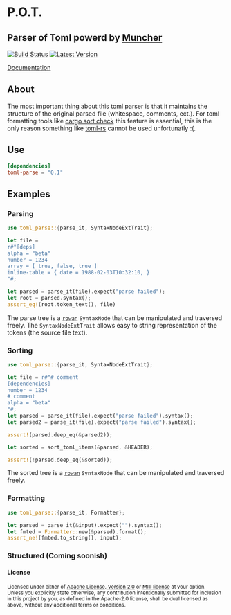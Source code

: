 # P.O.T.
## Parser of Toml powerd by  [Muncher](https://github.com/DevinR528/muncher)

[![Build Status](https://travis-ci.com/DevinR528/toml-parse.svg?branch=master)](https://travis-ci.com/DevinR528/toml-parse)
[![Latest Version](https://img.shields.io/crates/v/par-trie.svg)](https://crates.io/crates/toml-parse)

[Documentation](https://docs.rs/toml-parse)

## About
The most important thing about this toml parser is that it maintains the structure of the original parsed file (whitespace, comments, ect.). For toml formatting tools like [cargo sort check](https://github.com/DevinR528/cargo-sort-ck) this feature is essential, this is the only reason something like [toml-rs](https://github.com/alexcrichton/toml-rs/tree/0.4.6) cannot be used unfortunatly :(. 

## Use
```toml
[dependencies]
toml-parse = "0.1"
```

## Examples

### Parsing
```rust
use toml_parse::{parse_it, SyntaxNodeExtTrait};

let file = 
r#"[deps]
alpha = "beta"
number = 1234
array = [ true, false, true ]
inline-table = { date = 1988-02-03T10:32:10, }
"#;

let parsed = parse_it(file).expect("parse failed");
let root = parsed.syntax();
assert_eq!(root.token_text(), file)
```
The parse tree is a [`rowan`](https://docs.rs/rowan/0.9.1/rowan/) `SyntaxNode` that can be manipulated and traversed freely.
The `SyntaxNodeExtTrait` allows easy to string representation of the tokens (the source file text).
### Sorting
```rust
use toml_parse::{parse_it, SyntaxNodeExtTrait};

let file = r#"# comment
[dependencies]
number = 1234
# comment
alpha = "beta"
"#;
let parsed = parse_it(file).expect("parse failed").syntax();
let parsed2 = parse_it(file).expect("parse failed").syntax();

assert!(parsed.deep_eq(&parsed2));

let sorted = sort_toml_items(&parsed, &HEADER);

assert!(!parsed.deep_eq(&sorted));
```
The sorted tree is a [`rowan`](https://docs.rs/rowan/0.9.1/rowan/) `SyntaxNode` that can be manipulated and traversed freely.


### Formatting
```rust
use toml_parse::{parse_it, Formatter};

let parsed = parse_it(&input).expect("").syntax();
let fmted = Formatter::new(&parsed).format();
assert_ne!(fmted.to_string(), input);
```

### Structured (Coming soonish)

#### License

<sup>
Licensed under either of <a href="LICENSE-APACHE">Apache License, Version
2.0</a> or <a href="LICENSE-MIT">MIT license</a> at your option.
</sup>

<br>

<sub>
Unless you explicitly state otherwise, any contribution intentionally submitted
for inclusion in this project by you, as defined in the Apache-2.0 license,
shall be dual licensed as above, without any additional terms or conditions.
</sub>
